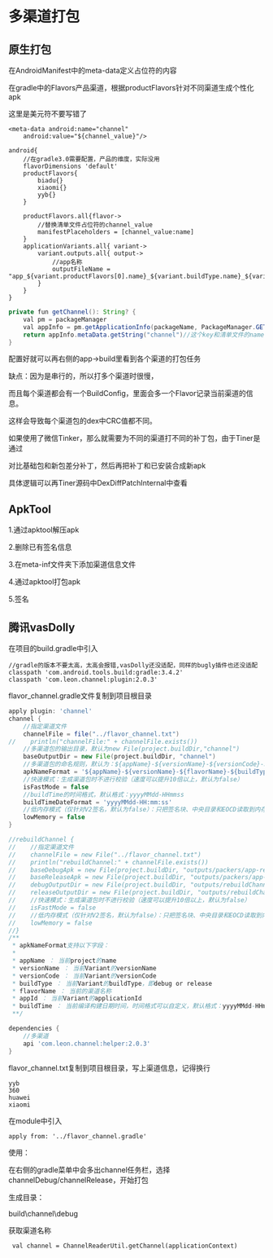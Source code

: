 # 多渠道打包

## 原生打包

在AndroidManifest中的meta-data定义占位符的内容



在gradle中的Flavors产品渠道，根据productFlavors针对不同渠道生成个性化apk

这里是美元符不要写错了

```
<meta-data android:name="channel"
    android:value="${channel_value}"/>
```

```
android{
	//在gradle3.0需要配置，产品的维度，实际没用
	flavorDimensions 'default'
	productFlavors{
		biadu{}
		xiaomi{}
		yyb{}
	}
	
	productFlavors.all{flavor->
		//替换清单文件占位符的channel_value
		manifestPlaceholders = [channel_value:name]
	}
	applicationVariants.all{ variant->
		variant.outputs.all{ output->
			//app名称
			outputFileName = "app_${variant.productFlavors[0].name}_${variant.buildType.name}_${variant.versionName}.apk"	
		}
	}
}
```

```java
private fun getChannel(): String? {
    val pm = packageManager
    val appInfo = pm.getApplicationInfo(packageName, PackageManager.GET_META_DATA)
    return appInfo.metaData.getString("channel")//这个key和清单文件的name一致
}
```



配置好就可以再右侧的app->build里看到各个渠道的打包任务

缺点：因为是串行的，所以打多个渠道时很慢，

而且每个渠道都会有一个BuildConfig，里面会多一个Flavor记录当前渠道的信息。

这样会导致每个渠道包的dex中CRC值都不同。

如果使用了微信Tinker，那么就需要为不同的渠道打不同的补丁包，由于Tiner是通过

对比基础包和新包差分补丁，然后再把补丁和已安装合成新apk

具体逻辑可以再Tiner源码中DexDiffPatchInternal中查看



## ApkTool

1.通过apktool解压apk

2.删除已有签名信息

3.在meta-inf文件夹下添加渠道信息文件

4.通过apktool打包apk

5.签名





## 腾讯vasDolly

在项目的build.gradle中引入

```
//gradle的版本不要太高，太高会报错,vasDolly还没适配，同样的bugly插件也还没适配
classpath 'com.android.tools.build:gradle:3.4.2'
classpath 'com.leon.channel:plugin:2.0.3'
```

flavor_channel.gradle文件复制到项目根目录

```gradle
apply plugin: 'channel'
channel {
    //指定渠道文件
    channelFile = file("../flavor_channel.txt")
//    println("channelFile:" + channelFile.exists())
    //多渠道包的输出目录，默认为new File(project.buildDir,"channel")
    baseOutputDir = new File(project.buildDir, "channel")
    //多渠道包的命名规则，默认为：${appName}-${versionName}-${versionCode}-${flavorName}-${buildType}
    apkNameFormat = '${appName}-${versionName}-${flavorName}-${buildType}'
    //快速模式：生成渠道包时不进行校验（速度可以提升10倍以上，默认为false）
    isFastMode = false
    //buildTime的时间格式，默认格式：yyyyMMdd-HHmmss
    buildTimeDateFormat = 'yyyyMMdd-HH:mm:ss'
    //低内存模式（仅针对V2签名，默认为false）：只把签名块、中央目录和EOCD读取到内存，不把最大头的内容块读取到内存，在手机上合成APK时，可以使用该模式
    lowMemory = false
}

//rebuildChannel {
//    //指定渠道文件
//    channelFile = new File("../flavor_channel.txt")
//    println("rebuildChannel:" + channelFile.exists())
//    baseDebugApk = new File(project.buildDir, "outputs/packers/app-release_10_jiagu_sign.apk")
//    baseReleaseApk = new File(project.buildDir, "outputs/packers/app-release_10_jiagu_sign.apk")
//    debugOutputDir = new File(project.buildDir, "outputs/rebuildChannel/debug")
//    releaseOutputDir = new File(project.buildDir, "outputs/rebuildChannel/release")
//    //快速模式：生成渠道包时不进行校验（速度可以提升10倍以上，默认为false）
//    isFastMode = false
//    //低内存模式（仅针对V2签名，默认为false）：只把签名块、中央目录和EOCD读取到内存，不把最大头的内容块读取到内存，在手机上合成APK时，可以使用该模式
//    lowMemory = false
//}
/**
 * apkNameFormat支持以下字段：
 *
 * appName ： 当前project的name
 * versionName ： 当前Variant的versionName
 * versionCode ： 当前Variant的versionCode
 * buildType ： 当前Variant的buildType，即debug or release
 * flavorName ： 当前的渠道名称
 * appId ： 当前Variant的applicationId
 * buildTime ： 当前编译构建日期时间，时间格式可以自定义，默认格式：yyyyMMdd-HHmmss
 **/

dependencies {
    //多渠道
    api 'com.leon.channel:helper:2.0.3'
}
```

flavor_channel.txt复制到项目根目录，写上渠道信息，记得换行

```
yyb
360
huawei
xiaomi
```

在module中引入

```
apply from: '../flavor_channel.gradle'
```



使用：

在右侧的gradle菜单中会多出channel任务栏，选择channelDebug/channelRelease，开始打包

生成目录：

build\channel\debug





获取渠道名称

```
 val channel = ChannelReaderUtil.getChannel(applicationContext)
```

